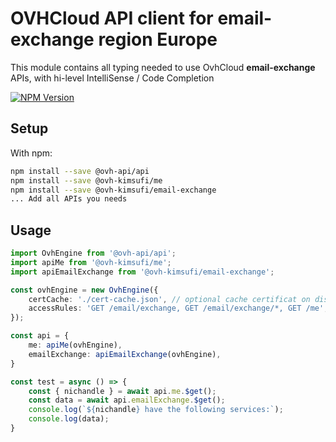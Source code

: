 # OVHCloud API client for **email-exchange** region Europe

This module contains all typing needed to use OvhCloud **email-exchange** APIs, with hi-level IntelliSense / Code Completion

[![NPM Version](https://img.shields.io/npm/v/@ovh-kimsufi/email-exchange.svg?style=flat)](https://www.npmjs.org/package/@ovh-kimsufi/email-exchange)

## Setup

With npm:

```bash
npm install --save @ovh-api/api
npm install --save @ovh-kimsufi/me
npm install --save @ovh-kimsufi/email-exchange
... Add all APIs you needs
```

## Usage

```typescript
import OvhEngine from '@ovh-api/api';
import apiMe from '@ovh-kimsufi/me';
import apiEmailExchange from '@ovh-kimsufi/email-exchange';

const ovhEngine = new OvhEngine({ 
    certCache: './cert-cache.json', // optional cache certificat on disk.
    accessRules: 'GET /email/exchange, GET /email/exchange/*, GET /me', // optional limit the requested privileges.
});

const api = {
    me: apiMe(ovhEngine),
    emailExchange: apiEmailExchange(ovhEngine),
}

const test = async () => {
    const { nichandle } = await api.me.$get();
    const data = await api.emailExchange.$get();
    console.log(`${nichandle} have the following services:`);
    console.log(data);
}
```
